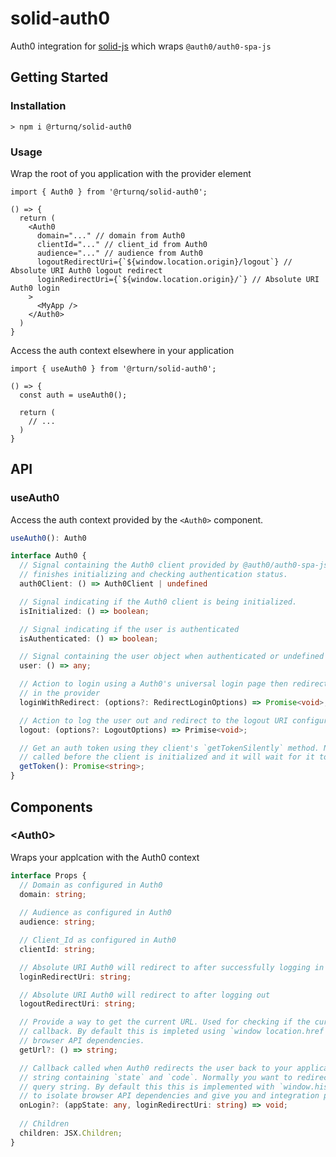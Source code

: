 # solid-auth0

Auth0 integration for [solid-js](https://github.com/ryansolid/solid) which wraps `@auth0/auth0-spa-js`

## Getting Started

### Installation

```
> npm i @rturnq/solid-auth0
```

### Usage

Wrap the root of you application with the provider element

```tsx
import { Auth0 } from '@rturnq/solid-auth0';

() => {
  return (
    <Auth0
      domain="..." // domain from Auth0
      clientId="..." // client_id from Auth0
      audience="..." // audience from Auth0
      logoutRedirectUri={`${window.location.origin}/logout`} // Absolute URI Auth0 logout redirect
      loginRedirectUri={`${window.location.origin}/`} // Absolute URI Auth0 login
    >
      <MyApp />
    </Auth0>
  )
}
```

Access the auth context elsewhere in your application

```tsx
import { useAuth0 } from '@rturn/solid-auth0';

() => {
  const auth = useAuth0();

  return (
    // ...
  )
}
```


## API

### useAuth0
Access the auth context provided by the `<Auth0>` component.

```typescript
useAuth0(): Auth0

interface Auth0 {
  // Signal containing the Auth0 client provided by @auth0/auth0-spa-js. Will be undefined until it
  // finishes initializing and checking authentication status.
  auth0Client: () => Auth0Client | undefined

  // Signal indicating if the Auth0 client is being initialized.
  isInitialized: () => boolean;

  // Signal indicating if the user is authenticated
  isAuthenticated: () => boolean;

  // Signal containing the user object when authenticated or undefined when not authenticated
  user: () => any;

  // Action to login using a Auth0's universal login page then redirect to the login URI configured
  // in the provider
  loginWithRedirect: (options?: RedirectLoginOptions) => Promise<void>;

  // Action to log the user out and redirect to the logout URI configured in the provider
  logout: (options?: LogoutOptions) => Primise<void>;

  // Get an auth token using they client's `getTokenSilently` method. Note, this method can be
  // called before the client is initialized and it will wait for it to initialize.
  getToken(): Promise<string>;
}
```

## Components

### \<Auth0>
Wraps your applcation with the Auth0 context

```typescript
interface Props {
  // Domain as configured in Auth0
  domain: string;
  
  // Audience as configured in Auth0
  audience: string;

  // Client_Id as configured in Auth0
  clientId: string;

  // Absolute URI Auth0 will redirect to after successfully logging in
  loginRedirectUri: string;

  // Absolute URI Auth0 will redirect to after logging out
  logoutRedirectUri: string;

  // Provide a way to get the current URL. Used for checking if the current URL represents a login
  // callback. By default this is impleted using `window location.href and exposed to isolate
  // browser API dependencies.
  getUrl?: () => string;

  // Callback called when Auth0 redirects the user back to your application. Auth0 includes a query
  // string containing `state` and `code`. Normally you want to redirect to a route without the
  // query string. By default this this is implemented with `window.history.replace` and is exposed
  // to isolate browser API dependencies and give you and integration point to your router.
  onLogin?: (appState: any, loginRedirectUri: string) => void;
  
  // Children
  children: JSX.Children;
}
```
